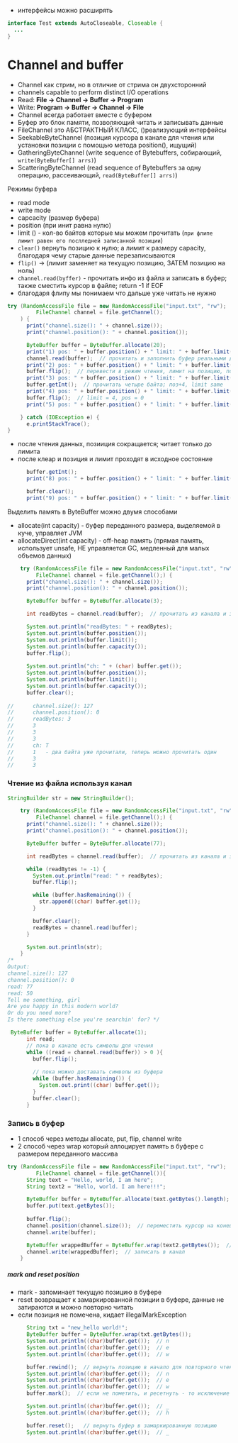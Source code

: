 - интерфейсы можно расширять

```Java
interface Test extends AutoCloseable, Closeable {
  ...
}
```
# Channel and buffer
- Channel как стрим, но в отличие от стрима он двухсторонний
- channels capable to perform distinct I/O operations
- Read:  **File -> Channel -> Buffer -> Program**
- Write: **Program -> Buffer -> Channel -> File**
- Channel всегда работает вместе с буфером
- Буфер это блок памяти, позволяющий читать и записывать данные
- FileChannel это АБСТРАКТНЫЙ КЛАСС, ()реализующий интерфейсы
-   SeekableByteChannel (позиция курсора в канале для чтения или установки позиции с помощью метода position(), ищущий)
-   GatheringByteChannel (write sequence of Bytebuffers, собирающий, `write(ByteBuffer[] arrs)`)
-   ScatteringByteChannel (read sequence of Bytebuffers за одну операцию, рассеивающий, `read(ByteBuffer[] arrs)`)

Режимы буфера
- read mode
- write mode
- capcacity (размер буфера)
- position (при инит равна нулю)
- limit () - кол-во байтов которые мы можем прочитать (`при флипе лимит равен его послледней записанной позиции`)
- `clear()` вернуть позицию к нулю; а лимит к размеру capacity, благодаря чему старые данные перезаписываются
- `flip()` -> (лимит заменяет на текущую позицию, ЗАТЕМ позицию на ноль)
- `channel.read(byffer)` - прочитать инфо из файла и записать в буфер; также сместить курсор в файле; return -1 if EOF
- благодаря флипу мы понимаем что дальше уже читать не нужно
```Java
try (RandomAccessFile file = new RandomAccessFile("input.txt", "rw");
         FileChannel channel = file.getChannel();
    ) {
      print("channel.size(): " + channel.size());
      print("channel.position(): " + channel.position());

      ByteBuffer buffer = ByteBuffer.allocate(20);
      print("1) pos: " + buffer.position() + " limit: " + buffer.limit());  // 1) pos: 0 limit: 20
      channel.read(buffer);  // прочитать и заполнить буфер реальными данными
      print("2) pos: " + buffer.position() + " limit: " + buffer.limit());  // 2) pos: 20 limit: 20
      buffer.flip();  // перевести в режим чтения, лимит на позицию, позицию на ноль
      print("3) pos: " + buffer.position() + " limit: " + buffer.limit());  // 3) pos: 0 limit: 20
      buffer.getInt();  // прочитать четыре байта; поз+4, limit same
      print("4) pos: " + buffer.position() + " limit: " + buffer.limit());  // 1) pos: 4 limit: 20
      buffer.flip();  // limit = 4, pos = 0
      print("5) pos: " + buffer.position() + " limit: " + buffer.limit());  // 1) pos: 0 limit: 4

    } catch (IOException e) {
      e.printStackTrace();
}
```
- после чтения данных, позииция сокращается; читает только до лимита
- после клеар и позиция и лимит проходят в исходное состояние
``` Java
      buffer.getInt();
      print("8) pos: " + buffer.position() + " limit: " + buffer.limit());  // 8) pos: 4 limit: 4

      buffer.clear();
      print("9) pos: " + buffer.position() + " limit: " + buffer.limit());  // 9) pos: 0 limit: 20
```
  Выделить память в ByteBuffer можно двумя способами
  - allocate(int capacity) - буфер переданного размера, выделяемой в куче, управляет JVM
  - allocateDirect(int capacity) - off-heap память (прямая память, использует unsafe, НЕ управляется GC, медленный для малых объемов данных)

```Java
    try (RandomAccessFile file = new RandomAccessFile("input.txt", "rw");
         FileChannel channel = file.getChannel();) {
      print("channel.size(): " + channel.size());
      print("channel.position(): " + channel.position());

      ByteBuffer buffer = ByteBuffer.allocate(3);

      int readBytes = channel.read(buffer);  // прочитать из канала и записать в буфер

      System.out.println("readBytes: " + readBytes);
      System.out.println(buffer.position());
      System.out.println(buffer.limit());
      System.out.println(buffer.capacity());
      buffer.flip();
      
      System.out.println("ch: " + (char) buffer.get());
      System.out.println(buffer.position());
      System.out.println(buffer.limit());
      System.out.println(buffer.capacity());
      buffer.clear();
      
//      channel.size(): 127
//      channel.position(): 0
//      readBytes: 3
//      3
//      3
//      3
//      ch: T
//      1   - два байта уже прочитали, теперь можно прочитать один
//      3
//      3
```
### Чтение из файла используя канал
```Java
StringBuilder str = new StringBuilder();

    try (RandomAccessFile file = new RandomAccessFile("input.txt", "rw");
         FileChannel channel = file.getChannel();) {
      print("channel.size(): " + channel.size());
      print("channel.position(): " + channel.position());

      ByteBuffer buffer = ByteBuffer.allocate(77);

      int readBytes = channel.read(buffer);  // прочитать из канала и записать в буфер

      while (readBytes != -1) {
        System.out.println("read: " + readBytes);
        buffer.flip();

        while (buffer.hasRemaining()) {
          str.append((char) buffer.get());
        }

        buffer.clear();
        readBytes = channel.read(buffer);
      }

      System.out.println(str);
    }
/*
Output:
channel.size(): 127
channel.position(): 0
read: 77
read: 50
Tell me something, girl
Are you happy in this modern world?
Or do you need more?
Is there something else you're searchin' for? */
```

```Java
 ByteBuffer buffer = ByteBuffer.allocate(1);
      int read;
      // пока в канале есть символы для чтения
      while ((read = channel.read(buffer)) > 0 ){
        buffer.flip(); 
        
        // пока можно доставать символы из буфера
        while (buffer.hasRemaining()) {
          System.out.print((char) buffer.get());
        }
        buffer.clear();
      }
```
### Запись в буфер
- 1 способ через методы allocate, put, flip, channel write
- 2 способ через wrap который аллоцирует память в буфере с размером переданного массива
```Java
try (RandomAccessFile file = new RandomAccessFile("input.txt", "rw");
         FileChannel channel = file.getChannel()){
      String text = "Hello, world, I am here";
      String text2 = "Hello, world. I am here!!!";

      ByteBuffer buffer = ByteBuffer.allocate(text.getBytes().length);
      buffer.put(text.getBytes());
      
      buffer.flip();
      channel.position(channel.size());  // переместить курсор на конец файла
      channel.write(buffer);

      ByteBuffer wrappedBuffer = ByteBuffer.wrap(text2.getBytes());  // обернуть буфер;
      channel.write(wrappedBuffer);  // записать в канал
    }
```

##### mark and reset position
- mark - запоминает текущую позицию в буфере
- reset возвращает к замаркированной позиции в буфере, данные не затираются и можно повторно читать
- если позиция не помечена, кидает illegalMarkException

```Java
      String txt = "new_hello world!";
      ByteBuffer buffer = ByteBuffer.wrap(txt.getBytes());
      System.out.println((char)buffer.get());  // n
      System.out.println((char)buffer.get());  // e
      System.out.println((char)buffer.get());  // w

      buffer.rewind();  // вернуть позицию в начало для повторного чтения
      System.out.println((char)buffer.get());  // n
      System.out.println((char)buffer.get());  // e
      System.out.println((char)buffer.get());  // w
      buffer.mark();  // если не пометить, и ресетнуть - то исключение

      System.out.println((char)buffer.get());  // _
      System.out.println((char)buffer.get());  // h

      buffer.reset();   // вернуть буфер в замаркированную позицию
      System.out.println((char)buffer.get());  // _
```
